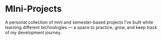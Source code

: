 # MIni-Projects
A personal collection of mini and semester-based projects I’ve built while learning different technologies — a space to practice, grow, and keep track of my development journey.
